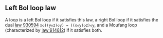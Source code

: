 ## Left Bol loop law

A loop is a left Bol loop if it satisfies this law, a right Bol loop if it satisfies the dual [law 930594](https://teorth.github.io/equational_theories/implications/?930594) `x◇((y◇z)◇y) = ((x◇y)◇z)◇y`, and a Moufang loop (characterized by [law 914612](https://teorth.github.io/equational_theories/implications/?914612)) if it satisfies both.
